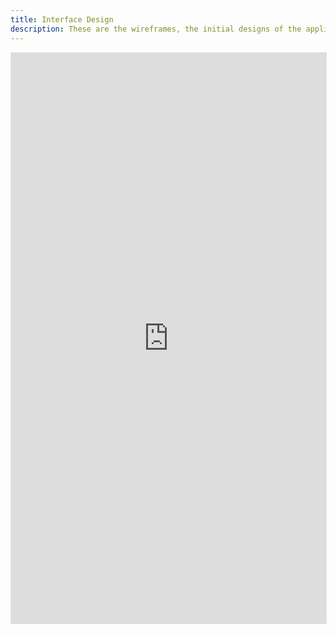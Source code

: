 ```yaml
---
title: Interface Design
description: These are the wireframes, the initial designs of the application
---
```


<iframe style="border: 1px solid rgba(0, 0, 0, 0.1);" width="100%" height="913px" src="https://embed.figma.com/design/jRI3CHRjXIRyThSehsUlRv/ClubsConnect?node-id=0-1&embed-host=share" allowfullscreen></iframe>